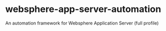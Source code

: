 # websphere-app-server-automation
An automation framework for Websphere Application Server (full profile)
